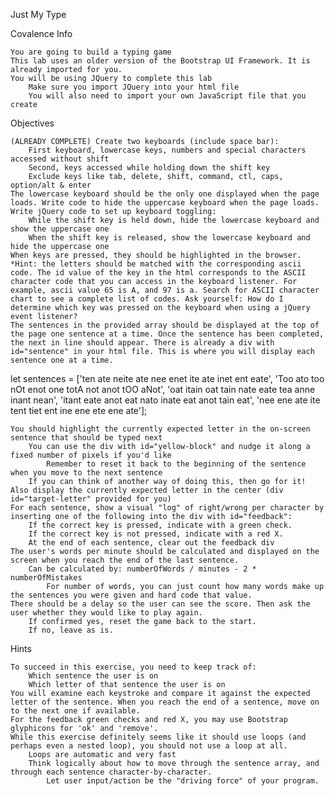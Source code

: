
Just My Type

Covalence
Info

    You are going to build a typing game
    This lab uses an older version of the Bootstrap UI Framework. It is already imported for you.
    You will be using JQuery to complete this lab
        Make sure you import JQuery into your html file
        You will also need to import your own JavaScript file that you create

Objectives

    (ALREADY COMPLETE) Create two keyboards (include space bar):
        First keyboard, lowercase keys, numbers and special characters accessed without shift
        Second, keys accessed while holding down the shift key
        Exclude keys like tab, delete, shift, command, ctl, caps, option/alt & enter
    The lowercase keyboard should be the only one displayed when the page loads. Write code to hide the uppercase keyboard when the page loads.
    Write jQuery code to set up keyboard toggling:
        While the shift key is held down, hide the lowercase keyboard and show the uppercase one
        When the shift key is released, show the lowercase keyboard and hide the uppercase one
    When keys are pressed, they should be highlighted in the browser.
    *Hint: the letters should be matched with the corresponding ascii code. The id value of the key in the html corresponds to the ASCII character code that you can access in the keyboard listener. For example, ascii value 65 is A, and 97 is a. Search for ASCII character chart to see a complete list of codes. Ask yourself: How do I determine which key was pressed on the keyboard when using a jQuery event listener?
    The sentences in the provided array should be displayed at the top of the page one sentence at a time. Once the sentence has been completed, the next in line should appear. There is already a div with id="sentence" in your html file. This is where you will display each sentence one at a time.

let sentences = ['ten ate neite ate nee enet ite ate inet ent eate', 'Too ato too nOt enot one totA not anot tOO aNot', 'oat itain oat tain nate eate tea anne inant nean', 'itant eate anot eat nato inate eat anot tain eat', 'nee ene ate ite tent tiet ent ine ene ete ene ate'];

    You should highlight the currently expected letter in the on-screen sentence that should be typed next
        You can use the div with id="yellow-block" and nudge it along a fixed number of pixels if you'd like
            Remember to reset it back to the beginning of the sentence when you move to the next sentence
        If you can think of another way of doing this, then go for it!
    Also display the currently expected letter in the center (div id="target-letter" provided for you)
    For each sentence, show a visual "log" of right/wrong per character by inserting one of the following into the div with id="feedback":
        If the correct key is pressed, indicate with a green check.
        If the correct key is not pressed, indicate with a red X.
        At the end of each sentence, clear out the feedback div
    The user's words per minute should be calculated and displayed on the screen when you reach the end of the last sentence.
        Can be calculated by: numberOfWords / minutes - 2 * numberOfMistakes
            For number of words, you can just count how many words make up the sentences you were given and hard code that value.
    There should be a delay so the user can see the score. Then ask the user whether they would like to play again.
        If confirmed yes, reset the game back to the start.
        If no, leave as is.

Hints

    To succeed in this exercise, you need to keep track of:
        Which sentence the user is on
        Which letter of that sentence the user is on
    You will examine each keystroke and compare it against the expected letter of the sentence. When you reach the end of a sentence, move on to the next one if available.
    For the feedback green checks and red X, you may use Bootstrap glyphicons for 'ok' and 'remove'.
    While this exercise definitely seems like it should use loops (and perhaps even a nested loop), you should not use a loop at all.
        Loops are automatic and very fast
        Think logically about how to move through the sentence array, and through each sentence character-by-character.
            Let user input/action be the "driving force" of your program.

